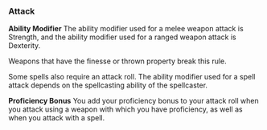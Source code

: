 ### Attack

**Ability Modifier** 
The ability modifier used for a melee weapon attack is Strength, and the ability modifier used for a ranged weapon attack is Dexterity.

Weapons that have the finesse or thrown property break this rule.

Some spells also require an attack roll. The ability modifier used for a spell attack depends on the spellcasting ability of the spellcaster.

**Proficiency Bonus** 
You add your proficiency bonus to your attack roll when you attack using a weapon with which you have proficiency, as well as when you attack with a spell.